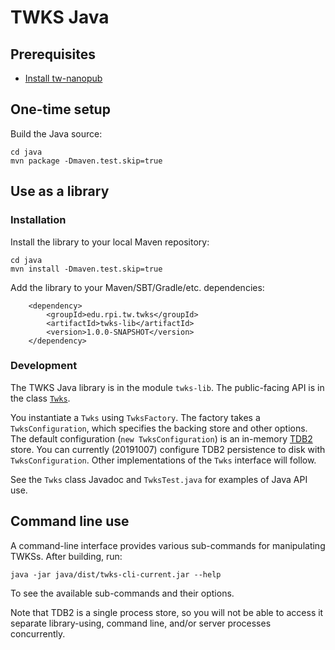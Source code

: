 # TWKS Java

## Prerequisites

* [Install tw-nanopub](https://github.com/tetherless-world/tw-nanopub)

## One-time setup

Build the Java source:

    cd java
    mvn package -Dmaven.test.skip=true

## Use as a library

### Installation

Install the library to your local Maven repository:

    cd java
    mvn install -Dmaven.test.skip=true
    
Add the library to your Maven/SBT/Gradle/etc. dependencies:
        
        <dependency>
            <groupId>edu.rpi.tw.twks</groupId>
            <artifactId>twks-lib</artifactId>
            <version>1.0.0-SNAPSHOT</version>
        </dependency>

### Development

The TWKS Java library is in the module `twks-lib`. The public-facing API is in the class [`Twks`](lib/src/main/java/edu/rpi/tw/twks/lib/Twks.java).

You instantiate a `Twks` using `TwksFactory`. The factory takes a `TwksConfiguration`, which specifies the backing store and other options. The default configuration (`new TwksConfiguration`) is an in-memory [TDB2](https://jena.apache.org/documentation/tdb2/) store. You can currently (20191007) configure TDB2 persistence to disk with `TwksConfiguration`. Other implementations of the `Twks` interface will follow.

See the `Twks` class Javadoc and `TwksTest.java` for examples of Java API use.

## Command line use

A command-line interface provides various sub-commands for manipulating TWKSs. After building, run:

    java -jar java/dist/twks-cli-current.jar --help

To see the available sub-commands and their options.
   
Note that TDB2 is a single process store, so you will not be able to access it separate library-using, command line, and/or server processes concurrently. 
